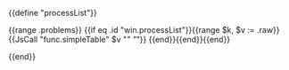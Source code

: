{{define "processList"}}

{{range .problems}} {{if eq .id "win.processList"}}{{range $k, $v := .raw}}
{{JsCall "func.simpleTable" $v "*" "*"}}
{{end}}{{end}}{{end}}

{{end}}
